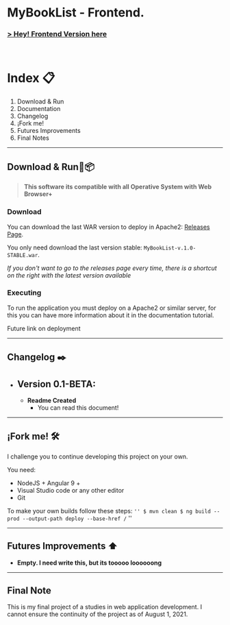 # MyBookList - Frontend.

###  **[> Hey! Frontend Version here](https://github.com/rudahee/MyBookListBackend)**


<br>

# Index 📋
1. Download & Run
2. Documentation
3. Changelog
4. ¡Fork me!
5. Futures Improvements
6. Final Notes


---

## **Download & Run🔧📦**

> **This software its compatible with all Operative System with Web Browser+**

### **Download**
You can download the last WAR version to deploy in Apache2: [Releases Page](https://github.com/rudahee/MyBookListFrontend/releases). 

You only need download the last version stable: `MyBookList-v.1.0-STABLE.war`.

_If you don't want to go to the releases page every time, there is a shortcut on the right with the latest version available_

### **Executing**

To run the application you must deploy on a Apache2 or similar server, for this you can have more information about it in the documentation tutorial.

Future link on deployment

---

## **Changelog ✒️**

- ## Version 0.1-BETA:
  - **Readme Created** 
    - You can read this document!

---
## **¡Fork me! 🛠️**

I challenge you to continue developing this project on your own.

You need:
- NodeJS + Angular 9 +
- Visual Studio code or any other editor
- Git

To make your own builds follow these steps:
`` ''
$ mvn clean
$ ng build --prod --output-path deploy --base-href /
`` ''

----

## **Futures Improvements :arrow_up:**

- **Empty. I need write this, but its tooooo loooooong**

---
## **Final Note**

This is my final project of a studies in web application development. I cannot ensure the continuity of the project as of August 1, 2021.

